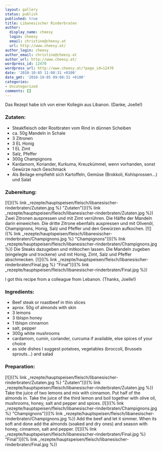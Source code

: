```yaml
---
layout: gallery
status: publish
published: true
title: Libanesischer Rinderbraten
author:
  display_name: cheesy
  login: cheesy
  email: christine@cheesy.at
  url: http://www.cheesy.at/
author_login: cheesy
author_email: christine@cheesy.at
author_url: http://www.cheesy.at/
wordpress_id: 12470
wordpress_url: http://www.cheesy.at/?page_id=12470
date: '2010-10-05 11:08:31 +0100'
date_gmt: '2010-10-05 09:08:31 +0100'
categories:
- Uncategorized
comments: []
---
```

<!--:de-->Das Rezept habe ich von einer Kollegin aus Libanon. (Danke, Joelle!)
### Zutaten:
- Steakfleisch oder Rostbraten vom Rind in dünnen Scheiben
- ca. 50g Mandeln in Schale
- 3 Zitronen
- 3 EL Honig
- 1 EL Zimt
- Salz, Pfeffer
- 300g Champignons
- Kardamom, Koriander, Kurkuma, Kreuzkümmel, wenn vorhanden, sonst Gewürze nach Geschmack
- Als Beilage empfiehlt sich Kartoffeln, Gemüse (Brokkoli, Kohlsprossen...) und Salat
### Zubereitung:
[![]({% link _rezepte/hauptspeisen/fleisch/libanesischer-rinderbraten/Zutaten.jpg %} "Zutaten")]({% link _rezepte/hauptspeisen/fleisch/libanesischer-rinderbraten/Zutaten.jpg %})
Zwei Zitronen auspressen und mit Zimt verrühren. Die Hälfte der Mandeln darin einweichen. Die dritte Zitrone ebenfalls auspressen und mit Olivenöl, Champignons, Honig, Salz und Pfeffer und den Gewürzen aufkochen.
[![]({% link _rezepte/hauptspeisen/fleisch/libanesischer-rinderbraten/Champignons.jpg %} "Champignons")]({% link _rezepte/hauptspeisen/fleisch/libanesischer-rinderbraten/Champignons.jpg %})
Die Steaks dazugeben und mitkochen lassen. Die Mandeln zugeben (eingelegte und trockene) und mit Honig, Zimt, Salz und Pfeffer abschmecken.
[![]({% link _rezepte/hauptspeisen/fleisch/libanesischer-rinderbraten/Final.jpg %} "Final")]({% link _rezepte/hauptspeisen/fleisch/libanesischer-rinderbraten/Final.jpg %})
<!--:--><!--:en-->I got this recipe from a colleague from Lebanon. (Thanks, Joelle!)
### Ingredients:
- Beef steak or roastbeef in thin slices
- aprox. 50g of almonds with skin
- 3 lemons
- 3 tblspn honey
- 1 tblspn cinnamon
- salt, pepper
- 300g white mushrooms
- cardamom, cumin, coriander, curcuma if available, else spices of your choice
- as side dishes I suggest potatoes, vegetables (broccoli, Brussels sprouts...) and salad
### Preparation:
[![]({% link _rezepte/hauptspeisen/fleisch/libanesischer-rinderbraten/Zutaten.jpg %} "Zutaten")]({% link _rezepte/hauptspeisen/fleisch/libanesischer-rinderbraten/Zutaten.jpg %})
Take the juice of two lemons and mix with cinnamon. Put half of the almonds in. Take the juice of the third lemon and boil together with olive oil, mushrooms, honey, salt and pepper and spices.
[![]({% link _rezepte/hauptspeisen/fleisch/libanesischer-rinderbraten/Champignons.jpg %} "Champignons")]({% link _rezepte/hauptspeisen/fleisch/libanesischer-rinderbraten/Champignons.jpg %})
Add the beef and let it simmer. When its soft and done add the almonds (soaked and dry ones) and season with honey, cinnamon, salt and pepper.
[![]({% link _rezepte/hauptspeisen/fleisch/libanesischer-rinderbraten/Final.jpg %} "Final")]({% link _rezepte/hauptspeisen/fleisch/libanesischer-rinderbraten/Final.jpg %})<!--:-->
